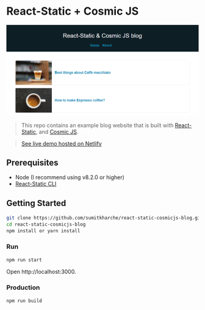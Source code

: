 # React-Static + Cosmic JS

![react-static-cosmicjs-blog](public/thumbnail.PNG "The index page of the starter blog")

> This repo contains an example blog website that is built with [React-Static](https://react-static.js.org), and [Cosmic JS](https://www.cosmicjs.com).

>[See live demo hosted on Netlify](https://react-static-cosmicjs-blog.netlify.com/)

## Prerequisites

- Node (I recommend using v8.2.0 or higher)
- [React-Static CLI](https://react-static.js.org)

## Getting Started

``` bash
git clone https://github.com/sumitkharche/react-static-cosmicjs-blog.git
cd react-static-cosmicjs-blog
npm install or yarn install
```
### Run
``` bash
npm run start
```
Open http://localhost:3000.

### Production
``` bash
npm run build
```
